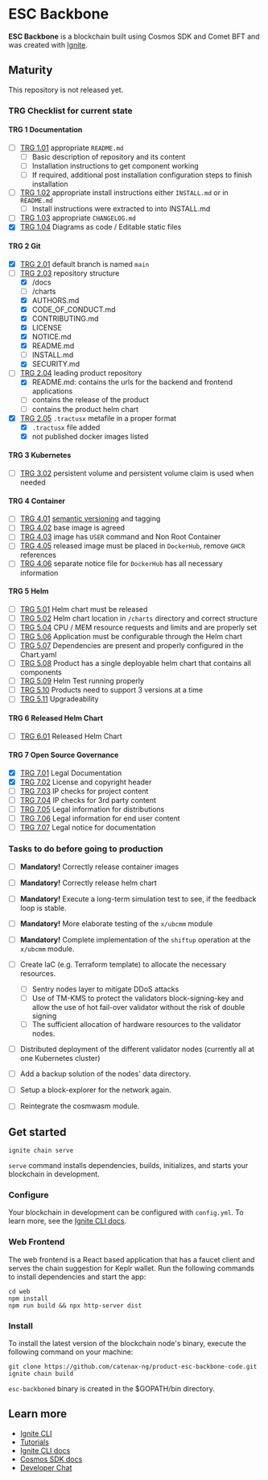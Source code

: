<!--
 Copyright (c) 2022-2023 Contributors to the Eclipse Foundation

 See the NOTICE file(s) distributed with this work for additional
 information regarding copyright ownership.

 This program and the accompanying materials are made available under the
 terms of the Apache License, Version 2.0 which is available at
 https://www.apache.org/licenses/LICENSE-2.0.

 Unless required by applicable law or agreed to in writing, software
 distributed under the License is distributed on an "AS IS" BASIS, WITHOUT
 WARRANTIES OR CONDITIONS OF ANY KIND, either express or implied. See the
 License for the specific language governing permissions and limitations
 under the License.

 SPDX-License-Identifier: Apache-2.0
-->

# ESC Backbone
**ESC Backbone** is a blockchain built using Cosmos SDK and Comet BFT and was created with [Ignite](https://ignite.com/cli).

## Maturity
This repository is not released yet.
### TRG Checklist for current state
#### TRG 1 Documentation

- [ ] [TRG 1.01](https://eclipse-tractusx.github.io/docs/release/trg-1/trg-1-1) appropriate `README.md`
  - [ ] Basic description of repository and its content
  - [ ] Installation instructions to get component working
  - [ ] If required, additional post installation configuration steps to finish installation
- [ ] [TRG 1.02](https://eclipse-tractusx.github.io/docs/release/trg-1/trg-1-2) appropriate install instructions either `INSTALL.md` or in `README.md`
  - [ ] Install instructions were extracted to into INSTALL.md 
- [ ] [TRG 1.03](https://eclipse-tractusx.github.io/docs/release/trg-1/trg-1-3) appropriate `CHANGELOG.md`
- [x] [TRG 1.04](https://eclipse-tractusx.github.io/docs/release/trg-1/trg-1-4) Diagrams as code / Editable static files 

#### TRG 2 Git

- [x] [TRG 2.01](https://eclipse-tractusx.github.io/docs/release/trg-2/trg-2-1) default branch is named `main`
- [ ] [TRG 2.03](https://eclipse-tractusx.github.io/docs/release/trg-2/trg-2-3) repository structure
  - [x] /docs
  - [ ] /charts
  - [x] AUTHORS.md
  - [x] CODE_OF_CONDUCT.md
  - [x] CONTRIBUTING.md
  - [x] LICENSE
  - [x] NOTICE.md
  - [x] README.md
  - [ ] INSTALL.md
  - [x] SECURITY.md
- [ ] [TRG 2.04](https://eclipse-tractusx.github.io/docs/release/trg-2/trg-2-4) leading product repository
  - [x] README.md: contains the urls for the backend and frontend applications
  - [ ] contains the release of the product
  - [ ] contains the product helm chart
- [x] [TRG 2.05](https://eclipse-tractusx.github.io/docs/release/trg-2/trg-2-5) `.tractusx` metafile in a proper format
  - [x] `.tractusx` file added
  - [x] not published docker images listed

#### TRG 3 Kubernetes

- [ ] [TRG 3.02](https://eclipse-tractusx.github.io/docs/release/trg-3/trg-3-2) persistent volume and persistent volume claim is used when needed

#### TRG 4 Container

- [ ] [TRG 4.01](https://eclipse-tractusx.github.io/docs/release/trg-4/trg-4-01) [semantic versioning](https://semver.org/) and tagging <!-- container is tagged correctly additionally to the latest tag -->
- [ ] [TRG 4.02](https://eclipse-tractusx.github.io/docs/release/trg-4/trg-4-02) base image is agreed  <!-- Java, Kotlin, ... if JVM based language use base image from [Eclipse Temurin](https://hub.docker.com/_/eclipse-temurin) -->
- [ ] [TRG 4.03](https://eclipse-tractusx.github.io/docs/release/trg-4/trg-4-03) image has `USER` command and Non Root Container
- [ ] [TRG 4.05](https://eclipse-tractusx.github.io/docs/release/trg-4/trg-4-05) released image must be placed in `DockerHub`, remove `GHCR` references
- [ ] [TRG 4.06](https://eclipse-tractusx.github.io/docs/release/trg-4/trg-4-06) separate notice file for `DockerHub` has all necessary information

#### TRG 5 Helm

- [ ] [TRG 5.01](https://eclipse-tractusx.github.io/docs/release/trg-5/trg-5-01) Helm chart must be released
- [ ] [TRG 5.02](https://eclipse-tractusx.github.io/docs/release/trg-5/trg-5-02) Helm chart location in `/charts` directory and correct structure
- [ ] [TRG 5.04](https://eclipse-tractusx.github.io/docs/release/trg-5/trg-5-04) CPU / MEM resource requests and limits and are properly set
- [ ] [TRG 5.06](https://eclipse-tractusx.github.io/docs/release/trg-5/trg-5-06) Application must be configurable through the Helm chart <!-- every startup configuration aspect of your application must be configurable through the Helm chart (ingress class, tls, labels, annotations, database, secrets, persistence, env variables) -->
- [ ] [TRG 5.07](https://eclipse-tractusx.github.io/docs/release/trg-5/trg-5-07) Dependencies are present and properly configured in the Chart.yaml
- [ ] [TRG 5.08](https://eclipse-tractusx.github.io/docs/release/trg-5/trg-5-08) Product has a single deployable helm chart that contains all components <!--(backend, frontend, etc.) -->
- [ ] [TRG 5.09](https://eclipse-tractusx.github.io/docs/release/trg-5/trg-5-09) Helm Test running properly
- [ ] [TRG 5.10](https://eclipse-tractusx.github.io/docs/release/trg-5/trg-5-10) Products need to support 3 versions at a time
- [ ] [TRG 5.11](https://eclipse-tractusx.github.io/docs/release/trg-5/trg-5-11) Upgradeability

#### TRG 6 Released Helm Chart

- [ ] [TRG 6.01](https://eclipse-tractusx.github.io/docs/release/trg-6/trg-6-1) Released Helm Chart <!-- A released Helm chart for each Tractus-X sub-product is expected to be available in corresponding GitHub repository. -->

#### TRG 7 Open Source Governance
- [x] [TRG 7.01](https://eclipse-tractusx.github.io/docs/release/trg-7/trg-7-01) Legal Documentation
- [x] [TRG 7.02](https://eclipse-tractusx.github.io/docs/release/trg-7/trg-7-02) License and copyright header <!-- must be present in every file if possible and update the year in the copyright section at the beginning of each new year. -->
- [ ] [TRG 7.03](https://eclipse-tractusx.github.io/docs/release/trg-7/trg-7-03) IP checks for project content <!-- for each PR containing more than 1000 relevant lines there **must** be an approved [IP review for Code Contributions](/docs/oss/issues#eclipse-gitlab-ip-issue-tracker) before the contribution can be pushed/merged -->
- [ ] [TRG 7.04](https://eclipse-tractusx.github.io/docs/release/trg-7/trg-7-04) IP checks for 3rd party content
- [ ] [TRG 7.05](https://eclipse-tractusx.github.io/docs/release/trg-7/trg-7-05) Legal information for distributions
- [ ] [TRG 7.06](https://eclipse-tractusx.github.io/docs/release/trg-7/trg-7-06) Legal information for end user content
- [ ] [TRG 7.07](https://eclipse-tractusx.github.io/docs/release/trg-7/trg-7-07) Legal notice for documentation

### Tasks to do before going to production
- [ ] **Mandatory!** Correctly release container images
- [ ] **Mandatory!** Correctly release helm chart
- [ ] **Mandatory!** Execute a long-term simulation test to see, if the feedback loop is stable.
- [ ] **Mandatory!** More elaborate testing of the `x/ubcmm` module
- [ ] **Mandatory!** Complete implementation of the `shiftup` operation at the `x/ubcmm` module.
- [ ] Create IaC (e.g. Terraform template) to allocate the necessary resources.
    - [ ] Sentry nodes layer to mitigate DDoS attacks
    - [ ] Use of TM-KMS to protect the validators block-signing-key and allow the use of hot fail-over validator without the risk of double signing
    - [ ] The sufficient allocation of hardware resources to the validator nodes.
- [ ] Distributed deployment of the different validator nodes (currently all at one Kubernetes cluster)
- [ ] Add a backup solution of the nodes' data directory.
- [ ] Setup a block-explorer for the network again.
- [ ] Reintegrate the cosmwasm module.


## Get started

```
ignite chain serve
```

`serve` command installs dependencies, builds, initializes, and starts your blockchain in development.

### Configure

Your blockchain in development can be configured with `config.yml`. To learn more, see the [Ignite CLI docs](https://docs.ignite.com).

### Web Frontend

The web frontend is a React based application that has a faucet client and
serves the chain suggestion for Keplr wallet.
Run the following commands to install dependencies and start the app:

```
cd web
npm install
npm run build && npx http-server dist
```

### Install
To install the latest version of the blockchain node's binary, execute the following command on your machine:

```
git clone https://github.com/catenax-ng/product-esc-backbone-code.git
ignite chain build
```

`esc-backboned` binary is created in the $GOPATH/bin directory.

## Learn more

- [Ignite CLI](https://ignite.com/cli)
- [Tutorials](https://docs.ignite.com/guide)
- [Ignite CLI docs](https://docs.ignite.com)
- [Cosmos SDK docs](https://docs.cosmos.network)
- [Developer Chat](https://discord.gg/ignite)
